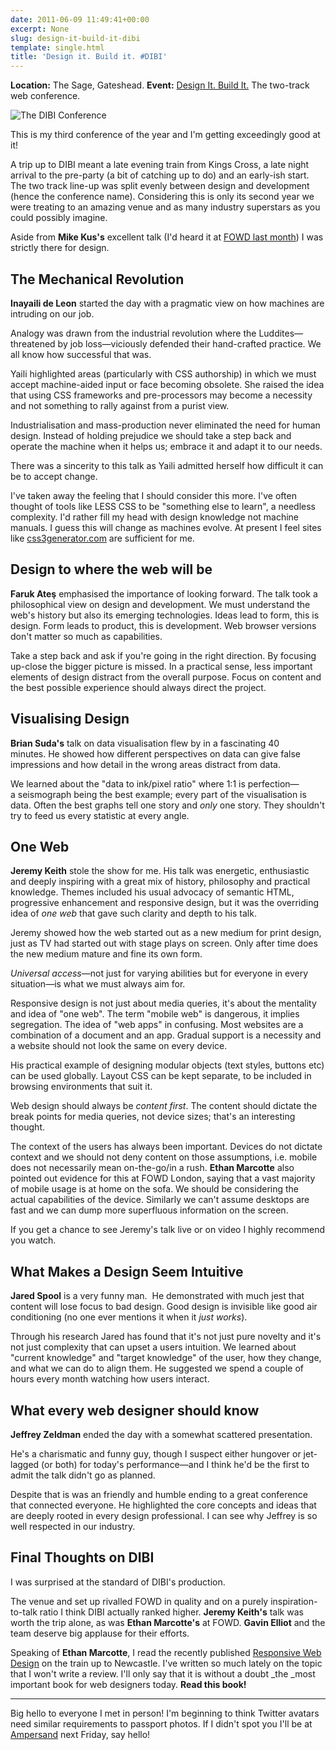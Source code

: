 ```yaml
---
date: 2011-06-09 11:49:41+00:00
excerpt: None
slug: design-it-build-it-dibi
template: single.html
title: 'Design it. Build it. #DIBI'
---
```


**Location:** The Sage, Gateshead.
**Event:** [Design It. Build It.](http://www.dibiconference.com/) The two-track web conference.

![The DIBI Conference](http://dbushell.com/wp-content/uploads/2011/06/dibi.jpg)

This is my third conference of the year and I'm getting exceedingly good at it!

A trip up to DIBI meant a late evening train from Kings Cross, a late night arrival to the pre-party (a bit of catching up to do) and an early-ish start. The two track line-up was split evenly between design and development (hence the conference name). Considering this is only its second year we were treating to an amazing venue and as many industry superstars as you could possibly imagine.

Aside from **Mike Kus's** excellent talk (I'd heard it at [FOWD last month](http://dbushell.com/2011/05/17/fowd-day-one-review/)) I was strictly there for design.


## The Mechanical Revolution


**Inayaili de Leon** started the day with a pragmatic view on how machines are intruding on our job.

Analogy was drawn from the industrial revolution where the Luddites—threatened by job loss—viciously defended their hand-crafted practice. We all know how successful that was.

Yaili highlighted areas (particularly with CSS authorship) in which we must accept machine-aided input or face becoming obsolete. She raised the idea that using CSS frameworks and pre-processors may become a necessity and not something to rally against from a purist view.

Industrialisation and mass-production never eliminated the need for human design. Instead of holding prejudice we should take a step back and operate the machine when it helps us; embrace it and adapt it to our needs.

There was a sincerity to this talk as Yaili admitted herself how difficult it can be to accept change.

I've taken away the feeling that I should consider this more. I've often thought of tools like LESS CSS to be "something else to learn", a needless complexity. I'd rather fill my head with design knowledge not machine manuals. I guess this will change as machines evolve. At present I feel sites like [css3generator.com](http://css3generator.com/) are sufficient for me.


## Design to where the web will be


**Faruk Ateş** emphasised the importance of looking forward. The talk took a philosophical view on design and development. We must understand the web's history but also its emerging technologies. Ideas lead to form, this is design. Form leads to product, this is development. Web browser versions don't matter so much as capabilities.

Take a step back and ask if you're going in the right direction. By focusing up-close the bigger picture is missed. In a practical sense, less important elements of design distract from the overall purpose. Focus on content and the best possible experience should always direct the project.


## Visualising Design


**Brian Suda's** talk on data visualisation flew by in a fascinating 40 minutes. He showed how different perspectives on data can give false impressions and how detail in the wrong areas distract from data.

We learned about the "data to ink/pixel ratio" where 1:1 is perfection—a seismograph being the best example; every part of the visualisation is data. Often the best graphs tell one story and _only_ one story. They shouldn't try to feed us every statistic at every angle.


## One Web


**Jeremy Keith** stole the show for me. His talk was energetic, enthusiastic and deeply inspiring with a great mix of history, philosophy and practical knowledge. Themes included his usual advocacy of semantic HTML, progressive enhancement and responsive design, but it was the overriding idea of _one web_ that gave such clarity and depth to his talk.

Jeremy showed how the web started out as a new medium for print design, just as TV had started out with stage plays on screen. Only after time does the new medium mature and fine its own form.

_Universal access_—not just for varying abilities but for everyone in every situation—is what we must always aim for.

Responsive design is not just about media queries, it's about the mentality and idea of "one web". The term "mobile web" is dangerous, it implies segregation. The idea of "web apps" in confusing. Most websites are a combination of a document and an app. Gradual support is a necessity and a website should not look the same on every device.

His practical example of designing modular objects (text styles, buttons etc) can be used globally. Layout CSS can be kept separate, to be included in browsing environments that suit it.

Web design should always be _content first_. The content should dictate the break points for media queries, not device sizes; that's an interesting thought.

The context of the users has always been important. Devices do not dictate context and we should not deny content on those assumptions, i.e. mobile does not necessarily mean on-the-go/in a rush. **Ethan Marcotte** also pointed out evidence for this at FOWD London, saying that a vast majority of mobile usage is at home on the sofa. We should be considering the actual capabilities of the device. Similarly we can't assume desktops are fast and we can dump more superfluous information on the screen.

If you get a chance to see Jeremy's talk live or on video I highly recommend you watch.


## What Makes a Design Seem Intuitive


**Jared Spool** is a very funny man.  He demonstrated with much jest that content will lose focus to bad design. Good design is invisible like good air conditioning (no one ever mentions it when it _just works_).

Through his research Jared has found that it's not just pure novelty and it's not just complexity that can upset a users intuition. We learned about "current knowledge" and "target knowledge" of the user, how they change, and what we can do to align them. He suggested we spend a couple of hours every month watching how users interact.


## What every web designer should know


**Jeffrey Zeldman** ended the day with a somewhat scattered presentation.

He's a charismatic and funny guy, though I suspect either hungover or jet-lagged (or both) for today's performance—and I think he'd be the first to admit the talk didn't go as planned.

Despite that is was an friendly and humble ending to a great conference that connected everyone. He highlighted the core concepts and ideas that are deeply rooted in every design professional. I can see why Jeffrey is so well respected in our industry.


## Final Thoughts on DIBI


I was surprised at the standard of DIBI's production.

The venue and set up rivalled FOWD in quality and on a purely inspiration-to-talk ratio I think DIBI actually ranked higher. **Jeremy Keith's** talk was worth the trip alone, as was **Ethan Marcotte's** at FOWD. **Gavin Elliot** and the team deserve big applause for their efforts.

Speaking of **Ethan Marcotte**, I read the recently published [Responsive Web Design](http://www.abookapart.com/products/responsive-web-design) on the train up to Newcastle. I've written so much lately on the topic that I won't write a review. I'll only say that it is without a doubt _the _most important book for web designers today. **Read this book!**


* * *


Big hello to everyone I met in person! I'm beginning to think Twitter avatars need similar requirements to passport photos. If I didn't spot you I'll be at [Ampersand](http://ampersandconf.com/) next Friday, say hello!
